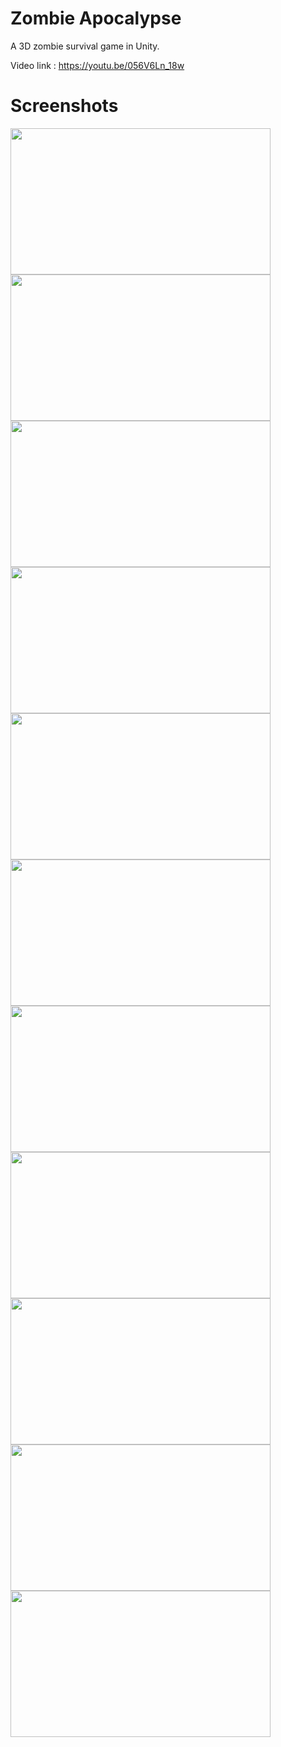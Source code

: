 # Zombie Apocalypse
A 3D zombie survival game in Unity.

Video link : https://youtu.be/056V6Ln_18w


# Screenshots

<img src="https://github.com/thgeorge-se/Unity-Zombie-Apocalypse/blob/master/Screenshots/Screenshot%201.png" width="416" height="234" /> <img src="https://github.com/thgeorge-se/Unity-Zombie-Apocalypse/blob/master/Screenshots/Screenshot%202.png" width="416" height="234" /> <img src="https://github.com/thgeorge-se/Unity-Zombie-Apocalypse/blob/master/Screenshots/Screenshot%203.png" width="416" height="234" /> <img src="https://github.com/thgeorge-se/Unity-Zombie-Apocalypse/blob/master/Screenshots/Screenshot%204.png" width="416" height="234" /> <img src="https://github.com/thgeorge-se/Unity-Zombie-Apocalypse/blob/master/Screenshots/Screenshot%205.png" width="416" height="234" /> <img src="https://github.com/thgeorge-se/Unity-Zombie-Apocalypse/blob/master/Screenshots/Screenshot%206.png" width="416" height="234" /> <img src="https://github.com/thgeorge-se/Unity-Zombie-Apocalypse/blob/master/Screenshots/Screenshot%207.png" width="416" height="234" /> <img src="https://github.com/thgeorge-se/Unity-Zombie-Apocalypse/blob/master/Screenshots/Screenshot%208.png" width="416" height="234" /> <img src="https://github.com/thgeorge-se/Unity-Zombie-Apocalypse/blob/master/Screenshots/Screenshot%209.png" width="416" height="234" /> <img src="https://github.com/thgeorge-se/Unity-Zombie-Apocalypse/blob/master/Screenshots/Screenshot%2010.png" width="416" height="234" /> <img src="https://github.com/thgeorge-se/Unity-Zombie-Apocalypse/blob/master/Screenshots/Screenshot%2011.png" width="416" height="234" /> 
